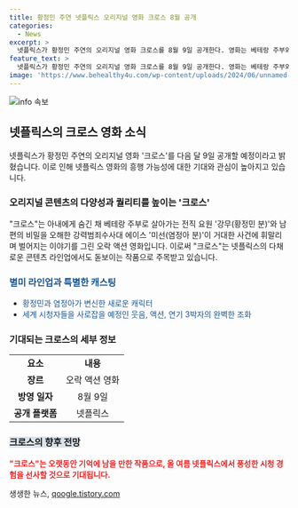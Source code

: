 ```yaml
---
title: 황정민 주연 넷플릭스 오리지널 영화 크로스 8월 공개
categories:
  - News
excerpt: >
  넷플릭스가 황정민 주연의 오리지널 영화 크로스를 8월 9일 공개한다. 영화는 베테랑 주부와 강력범죄수사대 에이스가 거대한 사건에 휘말리며 벌어지는 이야기를 그리는 오락 액션 영화로, 황정민과 염정아의 케미가 기대된다. 넷플릭스는 웃음, 액션, 연기 3박자의 완벽한 조화로 시청자들을 사로잡을 것으로 예고했다. 클릭하여 시원하고 재미있는 액션을 즐길 수 있는 크로스는 오직 넷플릭스에서 공개된다.
feature_text: >
  넷플릭스가 황정민 주연의 오리지널 영화 크로스를 8월 9일 공개한다. 영화는 베테랑 주부와 강력범죄수사대 에이스가 거대한 사건에 휘말리며 벌어지는 이야기를 그리는 오락 액션 영화로, 황정민과 염정아의 케미가 기대된다. 넷플릭스는 웃음, 액션, 연기 3박자의 완벽한 조화로 시청자들을 사로잡을 것으로 예고했다. 클릭하여 시원하고 재미있는 액션을 즐길 수 있는 크로스는 오직 넷플릭스에서 공개된다.
image: 'https://www.behealthy4u.com/wp-content/uploads/2024/06/unnamed-file.png'
---
```


<p><img src="https://www.behealthy4u.com/wp-content/uploads/2024/06/unnamed-file.png" alt="info 속보" /></p>

<h2 data-ke-size="size26">넷플릭스의 크로스 영화 소식</h2>

<p data-ke-size="size16">넷플릭스가 황정민 주연의 오리지널 영화 '크로스'를 다음 달 9일 공개할 예정이라고 밝혔습니다. 이로 인해 넷플릭스 영화의 흥행 가능성에 대한 기대와 관심이 높아지고 있습니다.</p>

<h3>오리지널 콘텐츠의 다양성과 퀄리티를 높이는 '크로스'</h3>

<p data-ke-size="size16">"크로스"는 아내에게 숨긴 채 베테랑 주부로 살아가는 전직 요원 '강무(황정민 분)'와 남편의 비밀을 오해한 강력범죄수사대 에이스 '미선(염정아 분)'이 거대한 사건에 휘말리며 벌어지는 이야기를 그린 오락 액션 영화입니다. 이로써 "크로스"는 넷플릭스의 다채로운 콘텐츠 라인업에서도 돋보이는 작품으로 주목받고 있습니다.</p>

<h3><span style="color: #1a5490;">별미 라인업과 특별한 캐스팅</span></h3>

<ul>
  <li><span style="color: #1a5490;">황정민과 염정아가 변신한 새로운 캐릭터</span></li>
  <li><span style="color: #1a5490;">세계 시청자들을 사로잡을 예정인 웃음, 액션, 연기 3박자의 완벽한 조화</span></li>
</ul>

<h3>기대되는 크로스의 세부 정보</h3>

<table>
  <tr>
    <td style="text-align: center; height: 17px;"><b>요소</b></td>
    <td style="text-align: center; height: 17px;"><b>내용</b></td>
  </tr>
  <tr>
    <td style="text-align: center; height: 17px;"><b>장르</b></td>
    <td style="text-align: center; height: 17px;">오락 액션 영화</td>
  </tr>
  <tr>
    <td style="text-align: center; height: 17px;"><b>방영 일자</b></td>
    <td style="text-align: center; height: 17px;">8월 9일</td>
  </tr>
  <tr>
    <td style="text-align: center; height: 17px;"><b>공개 플랫폼</b></td>
    <td style="text-align: center; height: 17px;">넷플릭스</td>
  </tr>
</table>

<h3><b><span style="background-color: #21538527;">크로스의 향후 전망</span></b></h3>

<p data-ke-size="size16"><b><span style="color: #ee2323;">"크로스"는 오랫동안 기억에 남을 만한 작품으로, 올 여름 넷플릭스에서 풍성한 시청 경험을 선사할 것으로 기대됩니다.</span></b></p>
생생한 뉴스, <a href="https://qoogle.tistory.com" rel="dofollow">qoogle.tistory.com</a>


